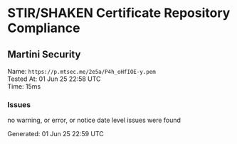 # STIR/SHAKEN Certificate Repository Compliance

## Martini Security

Name: `https://p.mtsec.me/2e5a/P4h_oHfIOE-y.pem`\
Tested At: 01 Jun 25 22:58 UTC\
Time: 15ms

### Issues

no warning, or error, or notice date level issues were found

Generated: 01 Jun 25 22:59 UTC